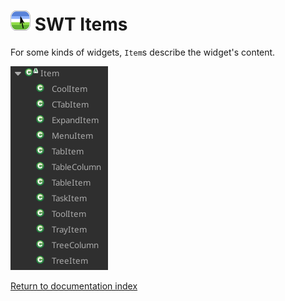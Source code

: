 # ![Logo](images/icon32x32.png) SWT Items

For some kinds of widgets, `Item`s describe the widget's content.

![Item classes](images/swt/item.png)

[Return to documentation index](index.md)
